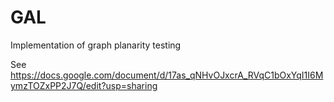 # GAL
Implementation of graph planarity testing

See https://docs.google.com/document/d/17as_qNHvOJxcrA_RVqC1bOxYqI1I6MymzTOZxPP2J7Q/edit?usp=sharing
